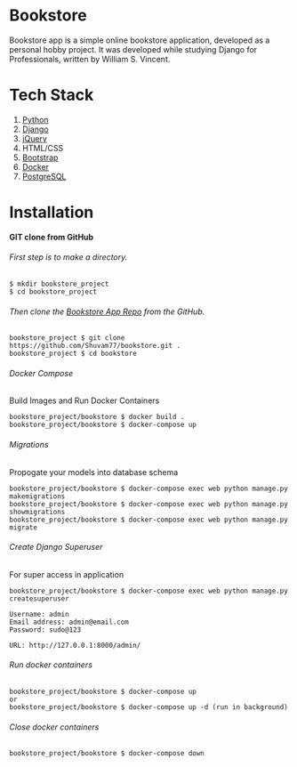 # Bookstore
Bookstore app is a simple online bookstore application, developed as a personal hobby project. It was developed while studying Django for Professionals, written by William S. Vincent.

# Tech Stack
  1. [Python](https://www.python.org/downloads/)
  2. [Django](https://www.djangoproject.com/)
  3. [jQuery](https://jquery.com/)
  4. HTML/CSS
  5. [Bootstrap](https://getbootstrap.com/)
  6. [Docker](https://www.docker.com/)
  7. [PostgreSQL](https://www.postgresql.org/)
  
 # Installation
 **GIT clone from GitHub**
 
 ###### First step is to make a directory.
 ```
 $ mkdir bookstore_project
 $ cd bookstore_project
 ```
 
 ###### Then clone the [Bookstore App Repo](https://github.com/Shuvam77/bookstore) from the GitHub.
 ```
 bookstore_project $ git clone https://github.com/Shuvam77/bookstore.git .
 bookstore_project $ cd bookstore
 ```
 
 ###### Docker Compose
 Build Images and Run Docker Containers
 ```
 bookstore_project/bookstore $ docker build .
 bookstore_project/bookstore $ docker-compose up
 ```
 
 ###### Migrations
 Propogate your models into database schema
 ```
 bookstore_project/bookstore $ docker-compose exec web python manage.py makemigrations
 bookstore_project/bookstore $ docker-compose exec web python manage.py showmigrations
 bookstore_project/bookstore $ docker-compose exec web python manage.py migrate 
 ```
 
 ###### Create Django Superuser
 For super access in application
 ```
 bookstore_project/bookstore $ docker-compose exec web python manage.py createsuperuser
 
 Username: admin
 Email address: admin@email.com
 Password: sudo@123
 
 URL: http://127.0.0.1:8000/admin/
 ```
 
 ###### Run docker containers
 ```
 bookstore_project/bookstore $ docker-compose up
 or
 bookstore_project/bookstore $ docker-compose up -d (run in background)
 ```
 
 ###### Close docker containers
 ```
 bookstore_project/bookstore $ docker-compose down
 ```
 
 
 
 
